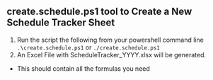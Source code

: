 ## create.schedule.ps1 tool to Create a New Schedule Tracker Sheet

1. Run the script the following from your powershell command line 
 `.\create.schedule.ps1`
 or 
 `./create.schedule.ps1`
 1. An Excel File with ScheduleTracker_YYYY.xlsx will be generated.
 - This should contain all the formulas you need
 

